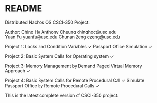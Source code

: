 # README #

Distributed Nachos OS CSCI-350 Project.

Author: 
Ching Ho Anthony Cheung		chinghoc@usc.edu	
Yuan Fu				yuanfu@usc.edu
Chunan Zeng 			czeng@usc.edu

Project 1:
Locks and Condition Variables ✓
Passport Office Simulation ✓

Project 2:
Basic System Calls for Operating system ✓

Project 3:
Memory Management by Demand Paged Virtual Memory Approach ✓

Project 4:
Basic System Calls for Remote Procedural Call ✓
Simulate Passport Office by Remote Procedural Calls ✓

This is the latest complete version of CSCI-350 project.